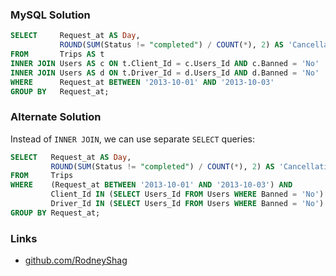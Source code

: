 ### MySQL Solution

```sql
SELECT     Request_at AS Day,
           ROUND(SUM(Status != "completed") / COUNT(*), 2) AS 'Cancellation Rate'
FROM       Trips AS t
INNER JOIN Users AS c ON t.Client_Id = c.Users_Id AND c.Banned = 'No'
INNER JOIN Users AS d ON t.Driver_Id = d.Users_Id AND d.Banned = 'No'
WHERE      Request_at BETWEEN '2013-10-01' AND '2013-10-03'
GROUP BY   Request_at;
```

### Alternate Solution

Instead of `INNER JOIN`, we can use separate `SELECT` queries:

```sql
SELECT   Request_at AS Day,
         ROUND(SUM(Status != "completed") / COUNT(*), 2) AS 'Cancellation Rate'
FROM     Trips
WHERE    (Request_at BETWEEN '2013-10-01' AND '2013-10-03') AND
         Client_Id IN (SELECT Users_Id FROM Users WHERE Banned = 'No') AND
         Driver_Id IN (SELECT Users_Id FROM Users WHERE Banned = 'No')
GROUP BY Request_at;
```

### Links

- [github.com/RodneyShag](https://github.com/RodneyShag)
